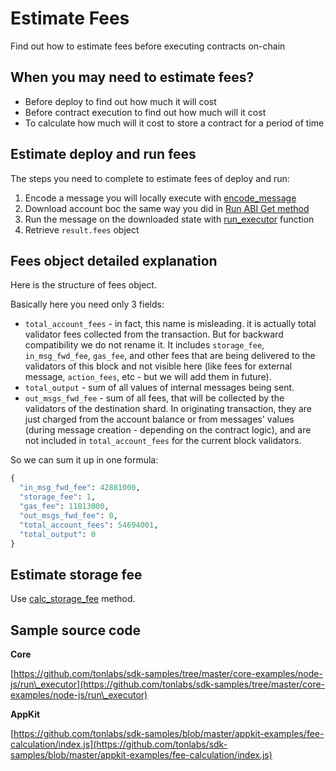 # Estimate Fees

Find out how to estimate fees before executing contracts on-chain

## When you may need to estimate fees?

* Before deploy to find out how much it will cost
* Before contract execution to find out how much will it cost
* To calculate how much will it cost to store a contract for a period of time

## Estimate deploy and run fees

The steps you need to complete to estimate fees of deploy and run:

1. Encode a message you will locally execute with [encode\_message](../../reference/types-and-methods/mod\_abi.md#encode\_message)
2. Download account boc the same way you did in [Run ABI Get method](run\_abi\_get\_method.md)
3. Run the message on the downloaded state with [run\_executor](../../reference/types-and-methods/mod\_tvm.md#run\_executor) function
4. Retrieve `result.fees` object

## Fees object detailed explanation

Here is the structure of fees object.

Basically here you need only 3 fields:

* `total_account_fees` - in fact, this name is misleading. it is actually total validator fees collected from the transaction. But for backward compatibility we do not rename it. It includes `storage_fee`, `in_msg_fwd_fee`, `gas_fee`, and other fees that are being delivered to the validators of this block and not visible here (like fees for external message, `action_fees`, etc - but we will add them in future).
* `total_output` - sum of all values of internal messages being sent.
* `out_msgs_fwd_fee` - sum of all fees, that will be collected by the validators of the destination shard. In originating transaction, they are just charged from the account balance or from messages' values (during message creation - depending on the contract logic), and are not included in `total_account_fees` for the current block validators.

So we can sum it up in one formula:

```graphql
{
  "in_msg_fwd_fee": 42881000,
  "storage_fee": 1,
  "gas_fee": 11813000,
  "out_msgs_fwd_fee": 0,
  "total_account_fees": 54694001,
  "total_output": 0
}
```

## Estimate storage fee

Use [calc\_storage\_fee](../../reference/types-and-methods/mod\_utils.md#calc\_storage\_fee) method.

## Sample source code

**Core**

[https://github.com/tonlabs/sdk-samples/tree/master/core-examples/node-js/run\_executor](https://github.com/tonlabs/sdk-samples/tree/master/core-examples/node-js/run\_executor)

**AppKit**

[https://github.com/tonlabs/sdk-samples/blob/master/appkit-examples/fee-calculation/index.js](https://github.com/tonlabs/sdk-samples/blob/master/appkit-examples/fee-calculation/index.js)
